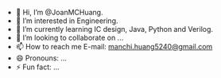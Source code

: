 - 👋 Hi, I’m @JoanMCHuang.
- 👀 I’m interested in Engineering.
- 🌱 I’m currently learning IC design, Java, Python and Verilog.
- 💞️ I’m looking to collaborate on ...
- 📫 How to reach me E-mail: manchi.huang5240@gmail.com
- 😄 Pronouns: ...
- ⚡ Fun fact: ...

<!---
JoanMCHuang/JoanMCHuang is a ✨ special ✨ repository because its `README.md` (this file) appears on your GitHub profile.
You can click the Preview link to take a look at your changes.
--->
